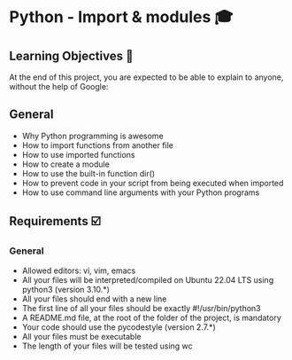  # Python - Import & modules :mortar_board:

## Learning Objectives :scroll:
At the end of this project, you are expected to be able to explain to anyone, without the help of Google:

## General
* Why Python programming is awesome
* How to import functions from another file
* How to use imported functions
* How to create a module
* How to use the built-in function dir()
* How to prevent code in your script from being executed when imported
* How to use command line arguments with your Python programs

## Requirements :ballot_box_with_check:
### General
* Allowed editors: vi, vim, emacs
* All your files will be interpreted/compiled on Ubuntu 22.04 LTS using python3 (version 3.10.*)
* All your files should end with a new line
* The first line of all your files should be exactly #!/usr/bin/python3
* A README.md file, at the root of the folder of the project, is mandatory
* Your code should use the pycodestyle (version 2.7.*)
* All your files must be executable
* The length of your files will be tested using wc